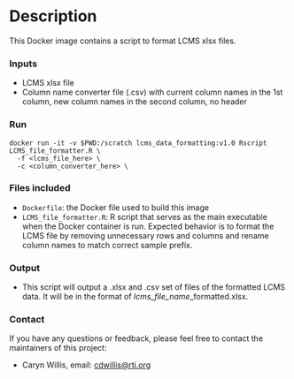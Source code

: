 # Description

This Docker image contains a script to format LCMS xlsx files.

### Inputs
- LCMS xlsx file
- Column name converter file (.csv) with current column names in the 1st column, new column names in the second column, no header

### Run
```
docker run -it -v $PWD:/scratch lcms_data_formatting:v1.0 Rscript LCMS_file_formatter.R \
  -f <lcms_file_here> \
  -c <column_converter_here> \
```

### Files included

- `Dockerfile`: the Docker file used to build this image
- `LCMS_file_formatter.R`: R script that serves as the main executable when the Docker container is run.  Expected behavior is to format the LCMS file by removing unnecessary rows and columns and rename column names to match correct sample prefix.

### Output
- This script will output a .xlsx and .csv set of files of the formatted LCMS data. It will be in the format of *lcms_file_name*_formatted.xlsx.

### Contact

If you have any questions or feedback, please feel free to contact the maintainers of this project:

- Caryn Willis, email: cdwillis@rti.org
